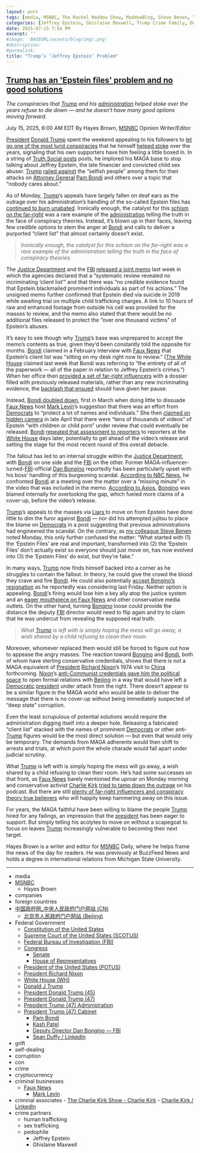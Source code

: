 ```yaml
---
layout: post
tags: [media, MSNBC, The Rachel Maddow Show, MaddowBlog, Steve Benen, “Ministry of Truth –  Democracy Reality and the Republicans’ War on the Recent Past.”, companies, Elon Musk, Elon Musk, The Boring Company, Neuralink, SpaceX, Starlink, Tesla, Twitter, X, xAI, foreign countries, 中国政府网_中央人民政府门户网站, 北京市人民政府门户网站, Federal Government, Constitution of the United States, U.S. Constitution - Article II / Resources / Constitution Annotated / Congress.gov / Library of Congress, U.S. Constitution - Article III / Resources / Constitution Annotated / Congress.gov / Library of Congress, First Amendment, U.S. Constitution - Fourteenth Amendment / Resources / Constitution Annotated / Congress.gov / Library of Congress, Federal Judiciary Act (1789) / National Archives, 2024 Presidential Election Results – Federal Election Commission (FEC), Supreme Court of the United States (SCOTUS), US Courts, Department of Justice (DOJ), Marshals Service (USMS), Department of Homeland Security (DHS), U.S. Immigration and Customs Enforcement (ICE), Federal Emergency Management Agency (FEMA), Federal Bureau of Investigation (FBI), Immigration and Customs Enforcement (ICE), Secret Service, US Department of Agriculture (USDA), Supplemental Nutrition Assistance Program (SNAP) / Food and Nutrition Service, National Oceanic and Atmospheric Administration (NOAA), National Weather Service (NWS), Department of Transportation (DOT), Department of Defense (DOD), Joint Chiefs of Staff (JCS), Defense Intelligence Agency (DIA), U.S. Military Academy West Point, U.S. Air Force, Joint Base Andrews, U.S. Army, U.S. Coast Guard (USCG), U.S. Marine Corps, National Guard, U.S. Navy, National Guard, U.S. Space Command, U.S. Africa Command (AFRICOM), U.S. Central Command (CENTCOM), U.S. Northern Command (USNORTHCOM), Indo-Pacific Command (USINDOPACOM), U.S. Southern Command (SOUTHCOM), U.S. Special Operations Command (USSOCOM), Strategic Command (USSTRATCOM), U.S. European Command (USEUCOM), Office of the Director of National Intelligence (ODNI), Department of Homeland Security (DHS), Congress, U.S. Capitol Police, Senate, House of Representatives, President of the United States (POTUS), President Richard Nixon, White House (WH), President Barack Obama, President Joe Biden, Trump crime businesses, DT Marks DEFI LLC, The Executive Branch Club, Chris Buskirk, Adam Foroughi / LinkedIn, Omeed Malik / LinkedIn, Jeff Miller, Chamath Palihapitiya / LinkedIn, David Sacks, Donald Trump Jr. / LinkedIn., Cameron Winklevoss / LinkedIn, Tyler Winklevoss / LinkedIn, Alex Witkoff, Steve Witkoff, Zachary Witkoff / LinkedIn, World Liberty Financial, Corey Kaplan / LinkedIn, Corey Caplan, Thomas DiFiore FRM·CAIA / LinkedIn, Alex Dulub / LinkedIn, Ryan Fang / LinkedIn, Zak Folkman / LinkedIn, Alex Golubitsky / LinkedIn, Chase Herro, Octavian Lojnita / LinkedIn, Matt Morgan, Sandy Peng, Luke Pearson, Bogdan Purnavel / LinkedIn, Brandi Reynolds CAMS-Audit CCAS / LinkedIn, Rich Teo / LinkedIn, Barron Trump, Rafael Yakobi / LinkedIn, $TRUMP, $MELANIA, Trump Media and Technology Group, Trump Organization, The Mar-a-Lago Club, Trump International Golf Club, Trump National Doral Golf Club, Trump National Jupiter Golf Club, Trump National Golf Club Washington D.C., Trump National Golf Club Bedminster, Trump National Golf Club Colts Neck, Trump National Golf Club Philadelphia, Trump National Golf Club Hudson Valley, Trump National Golf Club Westchester, Trump National Golf Club Los Angeles, Trump International Golf Club Dubai, Trump International Golf Links & Hotel Ireland Doonbeg, Trump MacLeod House & Lodge Scotland, Trump Turnberry, Trump crime family, Donald J Trump, Eric F. Trump / LinkedIn, Lara Trump, Lara Trump / LinkedIn, Donald Trump Jr. / LinkedIn, Ivanka Trump, Jared Kushner, President Donald Trump (45), President Donald Trump (47), President Trump (47) Administration, President Trump (47) Cabinet, Howard Lutnick, Howard W. Lutnick, Scott Bessent, Marco Rubio, Marco Rubio – LinkedIn, Pete Hegseth, Pete Hegseth – LinkedIn, Tulsi Gabbard – Director of National Intelligence, Tulsi Gabbard – LinkedIn, Pam Bondi, Kash Patel, Deputy Director Dan Bongino — FBI, Peter Navarro, Richard Grenell / LinkedIn, U.S. Transportation Secretary Sean Duffy / US Department of Transportation, Sean Duffy / LinkedIn, grift, self-dealing, corruption, con, crime, cryptocurrency, criminal businesses, Faux News, Mark Levin, criminal associates, Turning Point USA, The Charlie Kirk Show - Charlie Kirk, Charlie Kirk / LinkedIn, crime partners]
categories: [Jeffrey Epstein, Ghislaine Maxwell, Trump Crime Family, Donald Trump]
date: 2025-07-15 7:54 PM
excerpt: ''
#image: 'BASEURL/assets/blog/img/.png'
#description:
#permalink:
title: "Trump’s ‘Jeffrey Epstein’ Problem"
---
```



## [Trump has an 'Epstein files' problem and no good solutions](https://www.msnbc.com/opinion/msnbc-opinion/trump-epstein-files-maga-rcna218655)

*The conspiracies that [Trump](https://www.donaldjtrump.com/) and his [administration](https://www.whitehouse.gov/administration/) helped stoke over the years refuse to die down — and he doesn't have many good options moving forward.*

July 15, 2025, 6:00 AM EDT
By Hayes Brown, [MSNBC](https://www.msnbc.com/) Opinion Writer/Editor

[President](https://www.whitehouse.gov/) [Donald Trump](https://www.donaldjtrump.com/) spent the weekend appealing to his followers to [let go one of the most lurid conspiracies](https://www.msnbc.com/rachel-maddow-show/maddowblog/team-trump-struggles-control-epstein-client-list-fire-helped-create-rcna217441) that he himself [helped stoke](https://zeteo.com/p/trump-epstein-relationship) over the years, signaling that his own supporters have him feeling a little boxed in. In a string of [Truth Social posts](https://truthsocial.com/@realDonaldTrump](https://www.donaldjtrump.com/)/114842356238631061) posts, he implored his MAGA base to stop talking about Jeffrey Epstein, the late financier and convicted child sex abuser. [Trump](https://www.donaldjtrump.com/) [railed against](https://www.msnbc.com/rachel-maddow-show/maddowblog/trump-tries-shut-epstein-questions-democrats-starting-asking-rcna217707) the “selfish people” among them for their attacks on [Attorney General](https://www.justice.gov/) [Pam Bondi](https://www.justice.gov/ag/staff-profile/meet-attorney-general) and others over a topic that “nobody cares about.”

As of Monday, [Trump](https://www.donaldjtrump.com/)’s appeals have largely fallen on deaf ears as the outrage over his administration’s handling of the so-called Epstein files has [continued to burn unabated](https://www.cnn.com/2025/07/12/politics/bondi-epstein-investigation-trump). Ironically enough, the catalyst for this [schism on the far-right](https://www.nbcnews.com/tech/internet/doj-memo-jeffrey-epstein-theories-angers-conservatives-rcna217272) was a rare example of the [administration](https://www.whitehouse.gov/administration/) telling the truth in the face of conspiracy theories. Instead, it’s blown up in their faces, leaving few credible options to stem the anger at [Bondi](https://www.justice.gov/ag/staff-profile/meet-attorney-general) and calls to deliver a purported “client list” that almost certainly doesn’t exist.

> *Ironically enough, the catalyst for this schism on the far-right was a rare example of the administration telling the truth in the face of conspiracy theories.*

The [Justice Department](https://www.justice.gov/) and the [FBI](https://www.fbi.gov/) [released a joint memo](https://www.justice.gov/opa/media/1407001/dl?inline) last week in which the agencies declared that a “systematic review revealed no incriminating ‘client list’” and that there was “no credible evidence found that Epstein blackmailed prominent individuals as part of his actions.” The unsigned memo further confirmed that Epstein died via suicide in 2019 while awaiting trial on multiple child trafficking charges. A link to 10 hours of raw and enhanced footage from outside his cell was provided for the masses to review, and the memo also stated that there would be no additional files released to protect the “over one thousand victims” of Epstein’s abuses.

It’s easy to see though why [Trump](https://www.donaldjtrump.com/)’s base was unprepared to accept the memo’s contents as true, given they’d been constantly told the opposite for months. [Bondi](https://www.justice.gov/ag/staff-profile/meet-attorney-general) claimed in a February interview with [Faux News](https://www.foxnews.com/) that Epstein’s client list was “sitting on my desk right now to review.” ([The White House](https://www.justice.gov/) claimed last week that Bondi was referring to “the entirety of all of the paperwork — all of the paper in relation to Jeffrey Epstein’s crimes.”) When her office then [provided a set of far-right influencers](https://www.axios.com/2025/02/27/trump-white-house-conservative-influencers) with a dossier filled with previously released materials, rather than any new incriminating evidence, the [backlash that ensued](https://www.msnbc.com/top-stories/latest/jeffrey-epstein-files-pam-bondi-documents-release-rcna195177) should have given her pause.

Instead, [Bondi doubled down](https://www.cnn.com/2025/07/07/politics/bondi-epstein-files-client-list-suicide-memo), first in March when doing little to dissuade [Faux News](https://www.foxnews.com/) host [Mark Levin](https://www.foxnews.com/person/l/mark-levin)’s suggestion that there was an effort from [Democrats](https://www.democrats.org/) to “protect a lot of names and individuals.” She then [claimed on hidden camera](https://www.mediaite.com/politics/attorney-general-pam-bondi-was-secretly-recorded-in-attempted-gotcha-meeting-arranged-by-james-okeefe/) in late April that there were “tens of thousands of videos” of Epstein “with children or child porn” under review that could eventually be released. [Bondi](https://www.justice.gov/ag/staff-profile/meet-attorney-general) [repeated that assessment to reporters](https://www.miamiherald.com/news/politics-government/article305900636.html) to reporters at the [White House](https://www.justice.gov/) days later, potentially to get ahead of the video’s release and setting the stage for the most recent round of this overall debacle.

The fallout has led to an internal struggle within the [Justice Department](https://www.justice.gov/), with [Bondi](https://www.justice.gov/ag/staff-profile/meet-attorney-general) on one side and the [FBI](https://www.fbi.gov/) on the other. Former MAGA-influencer-turned-[FBI](https://www.fbi.gov/)-official [Dan Bongino](https://www.fbi.gov/about/leadership-and-structure/deputy-director-dan-bongino) reportedly has been particularly upset with his boss’ handling of this burgeoning scandal. [According to NBC News](https://www.nbcnews.com/politics/justice-department/dan-bongino-weighs-resigning-fbi-heated-confrontation-pam-bondi-epstei-rcna218388), he confronted [Bondi](https://www.justice.gov/ag/staff-profile/meet-attorney-general) at a meeting over the matter over a “missing minute” in the video that was included in the memo. [According to Axios](https://www.axios.com/2025/07/11/epstein-files-dan-bongino-pam-bondi-trump), [Bongino](https://www.fbi.gov/about/leadership-and-structure/deputy-director-dan-bongino) was blamed internally for overlooking the gap, which fueled more claims of a cover-up, before the video’s release.

[Trump](https://www.donaldjtrump.com/)’s appeals to the masses via [Liars ](https://truthsocial.com/) to move on from Epstein have done little to dim the furor against [Bondi](https://www.justice.gov/ag/staff-profile/meet-attorney-general) — nor did his attempted jujitsu to place the blame on [Democrats](https://www.democrats.org/) in a post suggesting that previous administrations had engineered the scandal. On the contrary, as [my colleague Steve Benen](https://www.msnbc.com/rachel-maddow-show/maddowblog/jeffrey-epstein-trump-rolls-new-conspiracy-theory-conspiracy-theory-rcna218606) noted Monday, this only further confused the matter: “What started with (1) the ‘Epstein Files’ are real and important, transformed into (2) the ‘Epstein Files’ don’t actually exist so everyone should just move on, has now evolved into (3) the ‘Epstein Files’ do exist, but they’re fake.”

In many ways, [Trump](https://www.donaldjtrump.com/) now finds himself backed into a corner as he struggles to contain the fallout. In theory, he could give the crowd the blood they crave and fire [Bondi](https://www.justice.gov/ag/staff-profile/meet-attorney-general). He could also potentially [accept Bongino’s resignation](https://www.nbcnews.com/politics/justice-department/dan-bongino-weighs-resigning-fbi-heated-confrontation-pam-bondi-epstei-rcna218388) as he reportedly was considering last Friday. Neither option is appealing. [Bondi](https://www.justice.gov/ag/staff-profile/meet-attorney-general)’s firing would lose him a key ally atop the justice system and an [eager mouthpiece on Faux News](https://www.msnbc.com/opinion/msnbc-opinion/pam-bondi-cant-deliver-maga-demands-rcna217784) and other conservative media outlets. On the other hand, turning [Bongino](https://www.fbi.gov/about/leadership-and-structure/deputy-director-dan-bongino) loose could provide the distance the deputy [FBI](https://www.fbi.gov/) director would need to flip again and try to claim that he was undercut from revealing the supposed real truth.

> *What [Trump](https://www.donaldjtrump.com/) is left with is simply hoping the mess will go away, a wish shared by a child refusing to clean their room.*

Moreover, whomever replaced them would still be forced to figure out how to appease the angry masses. The reaction toward [Bongino](https://www.fbi.gov/about/leadership-and-structure/deputy-director-dan-bongino) and [Bondi](https://www.justice.gov/ag/staff-profile/meet-attorney-general), both of whom have sterling conservative credentials, shows that there is not a MAGA equivalent of [President](https://www.whitehouse.gov/) [Richard Nixon](https://www.nixonlibrary.gov/)’s 1974 visit to [China](https://www.gov.cn/) forthcoming. [Nixon](https://www.nixonlibrary.gov/)’s [anti-Communist credentials gave him the political space](https://millercenter.org/the-presidency/educational-resources/nixon-china) to open formal relations with [Beijing](https://www.beijing.gov.cn/) in a way that would have left a [Democratic](https://www.democrats.org/) [president](https://www.whitehouse.gov/) under attack from the right. There doesn’t appear to be a similar figure in the MAGA world who would be able to deliver the message that there is no cover-up without being immediately suspected of “deep state” corruption.

Even the least scrupulous of potential solutions would require the administration digging itself into a deeper hole. Releasing a fabricated “client list” stacked with the names of prominent [Democrats](https://www.democrats.org/) or other anti-[Trump](https://www.donaldjtrump.com/) figures would be the most direct solution — but even that would only be temporary. The demands from MAGA adherents would then shift to arrests and trials, at which point the whole charade would fall apart under judicial scrutiny.

What [Trump](https://www.donaldjtrump.com/) is left with is simply hoping the mess will go away, a wish shared by a child refusing to clean their room. He’s had some successes on that front, as [Faux News](https://www.foxnews.com/) barely mentioned the uproar on Monday morning and conservative activist [Charlie Kirk](https://www.charliekirk.com/) [tried to tamp down the outrage](https://www.mediamatters.org/charlie-kirk/charlie-kirk-im-done-talking-about-epstein-time-being-im-gonna-trust-my-friends) on his podcast. But there are still [plenty of far-right influencers and conspiracy theory true believers](https://www.foxnews.com/politics/maga-world-erupts-over-trumps-defense-bondi-amid-epstein-files-fallout) who will happily keep hammering away on this issue.

For years, the MAGA faithful have been willing to blame the people [Trump](https://www.donaldjtrump.com/) hired for any failings, an impression that the [president](https://www.whitehouse.gov/) has been eager to support. But simply telling his acolytes to move on without a scapegoat to focus on leaves [Trump](https://www.donaldjtrump.com/) increasingly vulnerable to becoming their next target. 

Hayes Brown is a writer and editor for [MSNBC](https://www.msnbc.com/) Daily, where he helps frame the news of the day for readers. He was previously at BuzzFeed News and holds a degree in international relations from Michigan State University.

----
- media
- [MSNBC](https://www.msnbc.com/)
    - Hayes Brown
- companies
- foreign countries 
- [中国政府网_中央人民政府门户网站 (CN)](https://www.gov.cn/)
    - [北京市人民政府门户网站 (Beijing)](https://www.beijing.gov.cn/)
- Federal Government 
    - [Constitution of the United States](https://constitution.congress.gov/)
    - [Supreme Court of the United States (SCOTUS)](https://www.supremecourt.gov/)
    - [Federal Bureau of Investigation (FBI)](https://www.fbi.gov/)
    - [Congress](https://www.congress.gov/)
        - [Senate](https://www.senate.gov/)
        - [House of Representatives](https://www.house.gov/)
    - [President of the United States (POTUS)](https://www.whitehouse.gov/)
    - [President Richard Nixon](https://www.nixonlibrary.gov/)
    - [White House (WH)](https://www.whitehouse.gov/)
    - [Donald J Trump](https://www.donaldjtrump.com/)
     - [President Donald Trump (45)](https://trumpwhitehouse.archives.gov/)
    - [President Donald Trump (47)](https://www.whitehouse.gov/administration/donald-j-trump/)
    - [President Trump (47) Administration](https://www.whitehouse.gov/administration/)
    - [President Trump (47) Cabinet](https://www.whitehouse.gov/administration/the-cabinet/)
        - [Pam Bondi](https://www.justice.gov/ag/staff-profile/meet-attorney-general)
        - [Kash Patel](https://www.fbi.gov/about/leadership-and-structure/director-patel)
        - [Deputy Director Dan Bongino — FBI](https://www.fbi.gov/about/leadership-and-structure/deputy-director-dan-bongino)
        - [Sean Duffy / LinkedIn](https://www.linkedin.com/in/seanduffywi/)
- grift
- self-dealing
- corruption
- con
- crime
- cryptocurrency 
- criminal businesses
    - [Faux News](https://www.foxnews.com/)
        - [Mark Levin](https://www.foxnews.com/person/l/mark-levin)
- criminal associates
        - [The Charlie Kirk Show - Charlie Kirk](https://www.charliekirk.com/)
        - [Charlie Kirk / LinkedIn](https://www.linkedin.com/in/charlie-kirk/)
- crime partners
    - human trafficking 
    - sex trafficking 
    - pedophile 
        - Jeffrey Epstein 
        - Ghislaine Maxwell

